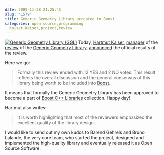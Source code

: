 ```yaml
---
date: 2009-11-28 21:25:45
slug: '1579'
title: Generic Geometry Library accepted to Boost
categories: open source,programming
  Kaiser,Kaiser,project,review
---
```


[![Generic Geometry Library (GGL)](/images/logos/ggl-logo.png)](http://trac.osgeo.org/ggl/) Today, [Hartmut Kaiser](http://beta.boost.org/users/people/hartmut_kaiser.html), [manager](http://www.boost.org/community/review_schedule.html) of the [review](/?p=1530) of the [Generic Geometry Library](http://trac.osgeo.org/ggl/), [announced](http://lists.boost.org/boost-announce/2009/11/0245.php) the official results of the review.





Here we go:





> Formally this review ended with 12 YES and 2 NO votes. This result reflects the overall discussion and the general consensus of this library being worth to be included into [Boost](http://www.boost.org/).


 


It means that formally the Generic Geometry Library has been approved to become a part of [Boost C++ Libraries](http://www.boost.org/libs/) collection. Happy day!





Hartmut also writes:





> It is worth highlighting that most of the reviewers emphasized the excellent quality of the library design.





I would like to send out my own kudos to Barend Gehrels and Bruno Lalande, the very core team, who started the project, designed and implemented the high-quality library and eventually released it as Open Source Software.
